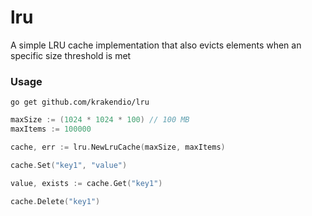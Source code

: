 lru
=========

A simple LRU cache implementation that also evicts elements when an specific size threshold is met

### Usage

```
go get github.com/krakendio/lru
```

```go
maxSize := (1024 * 1024 * 100) // 100 MB
maxItems := 100000

cache, err := lru.NewLruCache(maxSize, maxItems)

cache.Set("key1", "value")

value, exists := cache.Get("key1")

cache.Delete("key1")
```